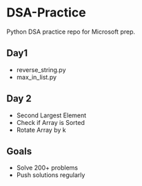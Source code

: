 # DSA-Practice

Python DSA practice repo for Microsoft prep.

## Day1
- reverse_string.py
- max_in_list.py

## Day 2
- Second Largest Element
- Check if Array is Sorted
- Rotate Array by k


## Goals
- Solve 200+ problems
- Push solutions regularly
